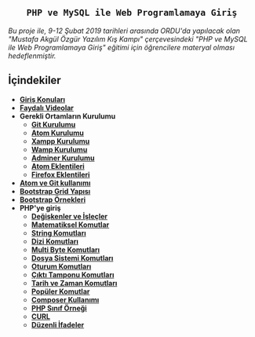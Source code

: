 
<h2 align="center"><code>PHP ve MySQL ile Web Programlamaya Giriş</code></h2>
<i>Bu proje ile, 9-12 Şubat 2019 tarihleri arasında ORDU'da yapılacak olan "Mustafa Akgül Özgür Yazılım Kış Kampı" çerçevesindeki "PHP ve MySQL ile Web Programlamaya Giriş" eğitimi için öğrencilere materyal olması hedeflenmiştir.</i>

## İçindekiler

- **[Giriş Konuları](https://github.com/kemtake/PHP-Egitimi/blob/master/giris.konulari.md)**
- **[Faydalı Videolar](https://github.com/kemtake/PHP-Egitimi/blob/master/faydali.videolar.md)**
- **Gerekli Ortamların Kurulumu**
  * **[Git Kurulumu](https://github.com/kemtake/PHP-Egitimi/blob/master/kurulum.git.md)**
  * **[Atom Kurulumu](https://github.com/kemtake/PHP-Egitimi/blob/master/kurulum.atom.md)**
  * **[Xampp Kurulumu](https://github.com/kemtake/PHP-Egitimi/blob/master/kurulum.xampp.md)**
  * **[Wamp Kurulumu](https://github.com/kemtake/PHP-Egitimi/blob/master/kurulum.wamp.md)**
  * **[Adminer Kurulumu](https://github.com/kemtake/PHP-Egitimi/blob/master/kurulum.adminer.md)**
  * **[Atom Eklentileri](https://github.com/kemtake/PHP-Egitimi/blob/master/eklentiler.atom.md)**
  * **[Firefox Eklentileri](https://github.com/kemtake/PHP-Egitimi/blob/master/eklentiler.firefox.md)**
- **[Atom ve Git kullanımı](https://github.com/kemtake/PHP-Egitimi/blob/master/kullan%C4%B1m.atom.git.md)**
- **[Bootstrap Grid Yapısı](https://github.com/kemtake/PHP-Egitimi/tree/master/bootstrap.grid)**
- **[Bootstrap Örnekleri](https://github.com/kemtake/PHP-Egitimi/tree/master/bootstrap_ornekleri)**
- **PHP'ye giriş**
  * **[Değişkenler ve İşleçler](https://github.com/kemtake/PHP-Egitimi/blob/master/degiskenler.islecler.md)**
  * **[Matematiksel Komutlar](https://github.com/kemtake/PHP-Egitimi/blob/master/komutlar.matematik.md)**
  * **[String Komutları](https://github.com/kemtake/PHP-Egitimi/blob/master/komutlar.dizge.md)**
  * **[Dizi Komutları](https://github.com/kemtake/PHP-Egitimi/blob/master/komutlar.diziler.md)**
  * **[Multi Byte Komutları](https://github.com/kemtake/PHP-Egitimi/blob/master/komutlar.multibyte.md)**
  * **[Dosya Sistemi Komutları](https://github.com/kemtake/PHP-Egitimi/blob/master/komutlar.dosyasistemi.md)**
  * **[Oturum Komutları](https://github.com/kemtake/PHP-Egitimi/blob/master/komutlar.oturum.md)**
  * **[Çıktı Tamponu Komutları](https://github.com/kemtake/PHP-Egitimi/blob/master/komutlar.ciktitamponu.md)**
  * **[Tarih ve Zaman Komutları](https://github.com/kemtake/PHP-Egitimi/blob/master/komutlar.tarihzaman.md)**
  * **[Popüler Komutlar](https://github.com/kemtake/PHP-Egitimi/blob/master/komutlar.populer.md)**
  * **[Composer Kullanımı](https://github.com/kemtake/PHP-Egitimi/blob/master/kullanim.composer.md)**
  * **[PHP Sınıf Örneği](https://github.com/kemtake/PHP-Egitimi/blob/master/class.ornegi.md)**
  * **[CURL](https://github.com/kemtake/PHP-Egitimi/blob/master/curl.ornegi.md)**
  * **[Düzenli İfadeler](https://github.com/kemtake/PHP-Egitimi/blob/master/php.regex.md)**
